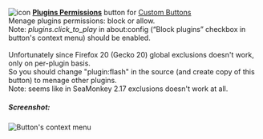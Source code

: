 ![icon](https://raw.github.com/Infocatcher/Custom_Buttons/master/Plugins_Permissions/icons/icon.png)&nbsp;<a href="http://infocatcher.github.com/Custom_Buttons/install/pluginsPermissions.html"><strong>Plugins Permissions</strong></a> button for [Custom Buttons](https://addons.mozilla.org/addon/custom-buttons/)
<br>Menage plugins permissions: block or allow.
<br>Note: *plugins.click_to_play* in about:config (“Block plugins” checkbox in button's context menu) should be enabled.
<br>
<br>Unfortunately since Firefox 20 (Gecko 20) global exclusions doesn't work, only on per-plugin basis.
<br>So you should change "plugin:flash" in the source (and create copy of this button) to menage other plugins.
<br>Note: seems like in SeaMonkey 2.17 exclusions doesn't work at all.

##### Screenshot:
<img src="https://raw.github.com/Infocatcher/Custom_Buttons/master/Plugins_Permissions/pluginsPermissions-en.png" alt="Button's context menu" align="top">